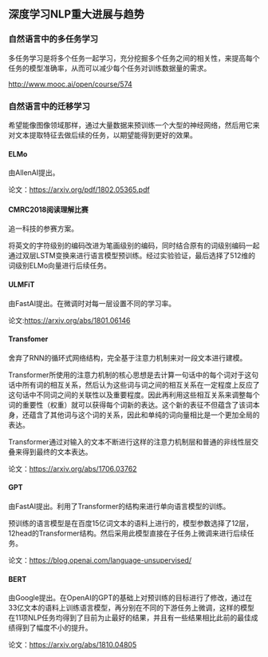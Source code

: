 ## 深度学习NLP重大进展与趋势



### 自然语言中的多任务学习

多任务学习是将多个任务一起学习，充分挖掘多个任务之间的相关性，来提高每个任务的模型准确率，从而可以减少每个任务对训练数据量的需求。

http://www.mooc.ai/open/course/574

### 自然语言中的迁移学习

希望能像图像领域那样，通过大量数据来预训练一个大型的神经网络，然后用它来对文本提取特征去做后续的任务，以期望能得到更好的效果。

#### ELMo

由AllenAI提出。

论文：https://arxiv.org/pdf/1802.05365.pdf

#### CMRC2018阅读理解比赛

追一科技的参赛方案。

将英文的字符级别的编码改进为笔画级别的编码，同时结合原有的词级别编码一起通过双层LSTM变换来进行语言模型预训练。经过实验验证，最后选择了512维的词级别ELMo向量进行后续任务。

#### ULMFiT

由FastAI提出。在微调时对每一层设置不同的学习率。

论文:https://arxiv.org/abs/1801.06146

#### Transfomer

舍弃了RNN的循环式网络结构，完全基于注意力机制来对一段文本进行建模。

Transformer所使用的注意力机制的核心思想是去计算一句话中的每个词对于这句话中所有词的相互关系，然后认为这些词与词之间的相互关系在一定程度上反应了这句话中不同词之间的关联性以及重要程度。因此再利用这些相互关系来调整每个词的重要性（权重）就可以获得每个词新的表达。这个新的表征不但蕴含了该词本身，还蕴含了其他词与这个词的关系，因此和单纯的词向量相比是一个更加全局的表达。

Transformer通过对输入的文本不断进行这样的注意力机制层和普通的非线性层交叠来得到最终的文本表达。

论文：https://arxiv.org/abs/1706.03762

#### GPT

由FastAI提出。利用了Transformer的结构来进行单向语言模型的训练。

预训练的语言模型是在百度15亿词文本的语料上进行的，模型参数选择了12层，12head的Transformer结构。然后采用此模型直接在子任务上微调来进行后续任务。

论文：https://blog.openai.com/language-unsupervised/

#### BERT 

由Google提出。在OpenAI的GPT的基础上对预训练的目标进行了修改，通过在33亿文本的语料上训练语言模型，再分别在不同的下游任务上微调，这样的模型在11项NLP任务均得到了目前为止最好的结果，并且有一些结果相比此前的最佳成绩得到了幅度不小的提升。

论文：https://arxiv.org/abs/1810.04805